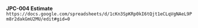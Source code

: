 
**JPC-004 Estimate**
`https://docs.google.com/spreadsheets/d/1cKn3SpKRp0kI6tQjt1eCLqVgNAeL9Pm8r2dakGmU2MU/edit#gid=0`